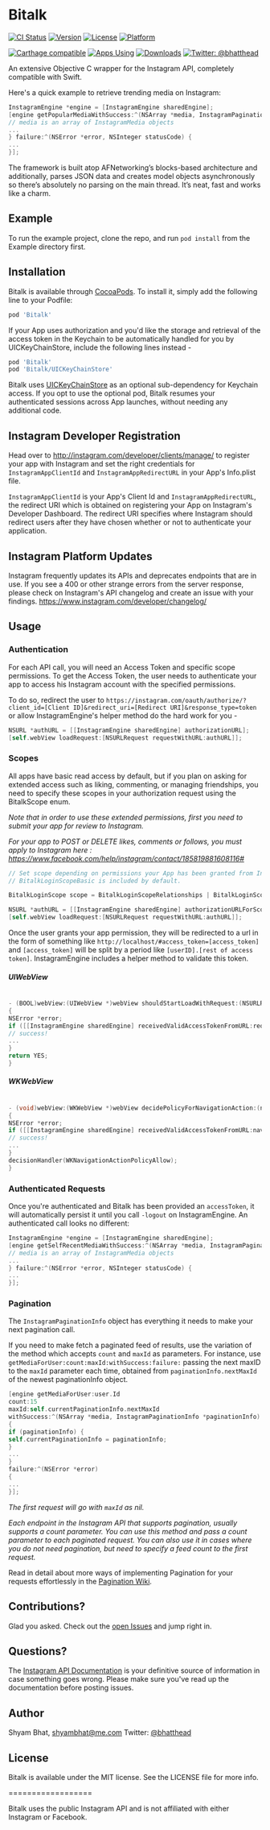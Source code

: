 # Bitalk

[![CI Status](https://img.shields.io/travis/shyambhat/Bitalk.svg?style=flat)](https://travis-ci.org/shyambhat/Bitalk)
[![Version](https://img.shields.io/cocoapods/v/Bitalk.svg?style=flat)](https://cocoapods.org/pods/Bitalk)
[![License](https://img.shields.io/cocoapods/l/Bitalk.svg?style=flat)](https://cocoapods.org/pods/Bitalk)
[![Platform](https://img.shields.io/cocoapods/p/Bitalk.svg?style=flat)](https://cocoapods.org/pods/Bitalk)

[![Carthage compatible](https://img.shields.io/badge/Carthage-compatible-4BC51D.svg?style=flat)](https://github.com/Carthage/Carthage)
[![Apps Using](https://img.shields.io/cocoapods/at/Bitalk.svg?label=Apps)](http://cocoapods.org/pods/Bitalk)
[![Downloads](https://img.shields.io/cocoapods/dt/Bitalk.svg?label=Downloads)](http://cocoapods.org/pods/Bitalk)
[![Twitter: @bhatthead](https://img.shields.io/badge/contact-@bhatthead-blue.svg?style=flat)](https://twitter.com/bhatthead)

An extensive Objective C wrapper for the Instagram API, completely compatible with Swift.

Here's a quick example to retrieve trending media on Instagram:

```Objective-C
InstagramEngine *engine = [InstagramEngine sharedEngine];
[engine getPopularMediaWithSuccess:^(NSArray *media, InstagramPaginationInfo *paginationInfo) {
// media is an array of InstagramMedia objects
...
} failure:^(NSError *error, NSInteger statusCode) {
...
}];
```

The framework is built atop AFNetworking’s blocks-based architecture and additionally, parses JSON data and creates model objects asynchronously so there’s absolutely no parsing on the main thread.
It’s neat, fast and works like a charm.

## Example

To run the example project, clone the repo, and run `pod install` from the Example directory first.

## Installation

Bitalk is available through [CocoaPods](https://cocoapods.org). To install
it, simply add the following line to your Podfile:

```ruby
pod 'Bitalk'
```

If your App uses authorization and you'd like the storage and retrieval of the access token in the Keychain to be automatically handled for you by UICKeyChainStore, include the following lines instead -


```ruby
pod 'Bitalk'
pod 'Bitalk/UICKeyChainStore'
```
Bitalk uses [UICKeyChainStore](https://github.com/kishikawakatsumi/UICKeyChainStore) as an optional sub-dependency for Keychain access. 
If you opt to use the optional pod, Bitalk resumes your authenticated sessions across App launches, without needing any additional code.


## Instagram Developer Registration
Head over to http://instagram.com/developer/clients/manage/ to register your app with Instagram and set the right credentials for ```InstagramAppClientId``` and ```InstagramAppRedirectURL``` in your App's Info.plist file. 

```InstagramAppClientId``` is your App's Client Id and ```InstagramAppRedirectURL```, the redirect URI which is obtained on registering your App on Instagram's Developer Dashboard.
The redirect URI specifies where Instagram should redirect users after they have chosen whether or not to authenticate your application. 

## Instagram Platform Updates
Instagram frequently updates its APIs and deprecates endpoints that are in use. 
If you see a 400 or other strange errors from the server response, please check on Instagram's API changelog and create an issue with your findings. 
https://www.instagram.com/developer/changelog/


## Usage

### Authentication

For each API call, you will need an Access Token and specific scope permissions. To get the Access Token, the user needs to authenticate your app to access his Instagram account with the specified permissions.

To do so, redirect the user to ```https://instagram.com/oauth/authorize/?client_id=[Client ID]&redirect_uri=[Redirect URI]&response_type=token``` 
or allow InstagramEngine's helper method do the hard work for you - 

```Objective-C
NSURL *authURL = [[InstagramEngine sharedEngine] authorizationURL];
[self.webView loadRequest:[NSURLRequest requestWithURL:authURL]];
```

### Scopes
All apps have basic read access by default, but if you plan on asking for extended access such as liking, commenting, or managing friendships, you need to specify these scopes in your authorization request using the BitalkScope enum. 

_Note that in order to use these extended permissions, first you need to submit your app for review to Instagram._

_For your app to POST or DELETE likes, comments or follows, you must apply to Instagram here : https://www.facebook.com/help/instagram/contact/185819881608116#_

```Objective-C
// Set scope depending on permissions your App has been granted from Instagram
// BitalkLoginScopeBasic is included by default.

BitalkLoginScope scope = BitalkLoginScopeRelationships | BitalkLoginScopeComments | BitalkLoginScopeLikes; 

NSURL *authURL = [[InstagramEngine sharedEngine] authorizationURLForScope:scope];
[self.webView loadRequest:[NSURLRequest requestWithURL:authURL]];
```

Once the user grants your app permission, they will be redirected to a url in the form of something like ```http://localhost/#access_token=[access_token]``` and ```[access_token]``` will be split by a period like ```[userID].[rest of access token]```. 
InstagramEngine includes a helper method to validate this token.

##### UIWebView
```Objective-C

- (BOOL)webView:(UIWebView *)webView shouldStartLoadWithRequest:(NSURLRequest *)request navigationType:(UIWebViewNavigationType)navigationType
{
NSError *error;
if ([[InstagramEngine sharedEngine] receivedValidAccessTokenFromURL:request.URL error:&error]) {
// success!
...
}
return YES;
}
```

##### WKWebView
```Objective-C

- (void)webView:(WKWebView *)webView decidePolicyForNavigationAction:(nonnull WKNavigationAction *)navigationAction decisionHandler:(nonnull void (^)(WKNavigationActionPolicy))decisionHandler
{   
NSError *error;
if ([[InstagramEngine sharedEngine] receivedValidAccessTokenFromURL:navigationAction.request.URL error:&error]) {
// success!
...
}    
decisionHandler(WKNavigationActionPolicyAllow);
}

```

### Authenticated Requests

Once you're authenticated and Bitalk has been provided an `accessToken`, it will automatically persist it until you call `-logout` on InstagramEngine. An authenticated call looks no different:

```Objective-C
InstagramEngine *engine = [InstagramEngine sharedEngine];
[engine getSelfRecentMediaWithSuccess:^(NSArray *media, InstagramPaginationInfo *paginationInfo) {
// media is an array of InstagramMedia objects
...
} failure:^(NSError *error, NSInteger statusCode) {
...
}];
```

### Pagination 
The `InstagramPaginationInfo` object has everything it needs to make your next pagination call. 

If you need to make fetch a paginated feed of results, use the variation of the method which accepts `count` and `maxId` as parameters.
For instance, use `getMediaForUser:count:maxId:withSuccess:failure:` passing the next maxID to the `maxId` parameter each time, obtained from `paginationInfo.nextMaxId` of the newest paginationInfo object.

```Objective-C
[engine getMediaForUser:user.Id 
count:15 
maxId:self.currentPaginationInfo.nextMaxId 
withSuccess:^(NSArray *media, InstagramPaginationInfo *paginationInfo) 
{
if (paginationInfo) {
self.currentPaginationInfo = paginationInfo;
}
...
} 
failure:^(NSError *error) 
{
...
}];
```

_The first request will go with `maxId` as nil._

_Each endpoint in the Instagram API that supports pagination, usually supports a count parameter.
You can use this method and pass a count parameter to each paginated request.
You can also use it in cases where you do not need pagination, but need to specify a feed count to the first request._


Read in detail about more ways of implementing Pagination for your requests effortlessly in the [Pagination Wiki](https://github.com/shyambhat/Bitalk/wiki/Pagination).


## Contributions?

Glad you asked. Check out the [open Issues](https://github.com/shyambhat/Bitalk/issues?state=open) and jump right in.

## Questions?
The [Instagram API Documentation](http://instagram.com/developer/endpoints/) is your definitive source of information in case something goes wrong. Please make sure you've read up the documentation before posting issues.

## Author

Shyam Bhat, shyambhat@me.com
Twitter: [@bhatthead](https://twitter.com/bhatthead) 

## License

Bitalk is available under the MIT license. See the LICENSE file for more info.

==================

Bitalk uses the public Instagram API and is not affiliated with either Instagram or Facebook.
